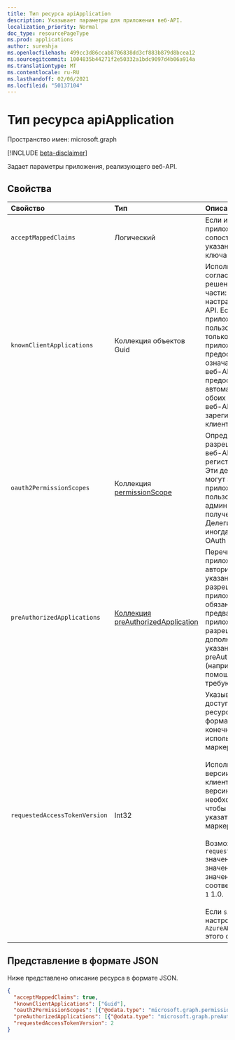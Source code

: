 ```yaml
---
title: Тип ресурса apiApplication
description: Указывает параметры для приложения веб-API.
localization_priority: Normal
doc_type: resourcePageType
ms.prod: applications
author: sureshja
ms.openlocfilehash: 499cc3d86ccab8706838dd3cf883b879d8bcea12
ms.sourcegitcommit: 1004835b44271f2e50332a1bdc9097d4b06a914a
ms.translationtype: MT
ms.contentlocale: ru-RU
ms.lasthandoff: 02/06/2021
ms.locfileid: "50137104"
---
```

# <a name="apiapplication-resource-type"></a>Тип ресурса apiApplication

Пространство имен: microsoft.graph

[!INCLUDE [beta-disclaimer](../../includes/beta-disclaimer.md)]

Задает параметры приложения, реализующего веб-API.

## <a name="properties"></a>Свойства

| Свойство | Тип | Описание |
|:---------------|:--------|:----------|
|`acceptMappedClaims`| Логический | Если имеет значение true, приложение может использовать сопоставление утверждений без указания пользовательского ключа подписи. |
|`knownClientApplications`| Коллекция объектов Guid |Используется для согласования согласия, если у вас есть решение, которое содержит две части: клиентского приложения и настраиваемого веб-приложения API. Если для appID клиентского приложения задано это значение, пользователь дает согласие только один раз для клиентского приложения. Azure AD знает, что предоставление согласия клиенту означает неявное согласие на веб-API и автоматическое предоставление обоих API-api- и автоматических условий для обоих API. Клиент и приложение веб-API должны быть зарегистрированы в одном клиенте.|
|`oauth2PermissionScopes`| Коллекция [permissionScope](permissionscope.md) | Определение делегирования разрешений, представляемого веб-API, представленным регистрацией этого приложения. Эти делегированные разрешения могут запрашиваться клиентской приложением и предоставляться пользователями или администраторами во время получения согласия. Делегирование разрешений иногда называется областью OAuth 2.0. |
|`preAuthorizedApplications`| [Коллекция preAuthorizedApplication](preauthorizedapplication.md) | Перечисляет клиентские приложения, предварительно авторизованные с помощью указанных делегированных разрешений на доступ к API этого приложения. Пользователи не обязаны соглашаться с любым предварительно авторизованном приложением (для указанных разрешений). Однако любые дополнительные разрешения, не указанные в preAuthorizedApplications (например, запрашиваются с помощью добавимого согласия), требуют согласия пользователя. |
|`requestedAccessTokenVersion`| Int32 | Указывает версию маркера доступа, ожидаемую этим ресурсом. Это изменяет версию и формат JWT независимо от конечной точки или клиента, используемых для запроса маркера доступа. <br><br> Используемая конечная точка версии 1.0 или 2.0 выбирается клиентом и влияет только на версию id_tokens. Ресурсы необходимо явно настроить, чтобы `requestedAccessTokenVersion` указать поддерживаемый формат маркера доступа. <br><br> Возможные `requestedAccessTokenVersion` значения: `1` `2` , или `null` . Если значение за этим значением, значение по умолчанию соответствует конечной точке `null` `1` 1.0. <br><br> Если `signInAudience` в приложении настроено значение, значение `AzureADandPersonalMicrosoftAccount` этого свойства должно быть `2` |

## <a name="json-representation"></a>Представление в формате JSON

Ниже представлено описание ресурса в формате JSON.

<!-- {
  "blockType": "resource",
  "optionalProperties": [

  ],
  "@odata.type": "microsoft.graph.apiApplication"
}-->

```json
{
  "acceptMappedClaims": true,
  "knownClientApplications": ["Guid"],
  "oauth2PermissionScopes": [{"@odata.type": "microsoft.graph.permissionScope"}],
  "preAuthorizedApplications": [{"@odata.type": "microsoft.graph.preAuthorizedApplication"}],
  "requestedAccessTokenVersion": 2
}
```


<!-- uuid: 8fcb5dbc-d5aa-4681-8e31-b001d5168d79
2015-10-25 14:57:30 UTC -->
<!--
{
  "type": "#page.annotation",
  "description": "api resource",
  "keywords": "",
  "section": "documentation",
  "tocPath": "",
  "suppressions": []
}
-->


